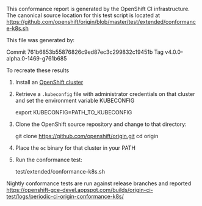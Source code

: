 This conformance report is generated by the OpenShift CI infrastructure. The canonical source location for this test script is located at https://github.com/openshift/origin/blob/master/test/extended/conformance-k8s.sh

This file was generated by:

  Commit 761b6853b55876826c9ed87ec3c299832c19451b
  Tag    v4.0.0-alpha.0-1469-g761b685

To recreate these results

1. Install an [OpenShift cluster](https://docs.openshift.com/container-platform/latest/install_config/install/advanced_install.html)
2. Retrieve a `.kubeconfig` file with administrator credentials on that cluster and set the environment variable KUBECONFIG

    export KUBECONFIG=PATH_TO_KUBECONFIG

3. Clone the OpenShift source repository and change to that directory:

    git clone https://github.com/openshift/origin.git
    cd origin

4. Place the `oc` binary for that cluster in your PATH
5. Run the conformance test:

    test/extended/conformance-k8s.sh

Nightly conformance tests are run against release branches and reported https://openshift-gce-devel.appspot.com/builds/origin-ci-test/logs/periodic-ci-origin-conformance-k8s/
